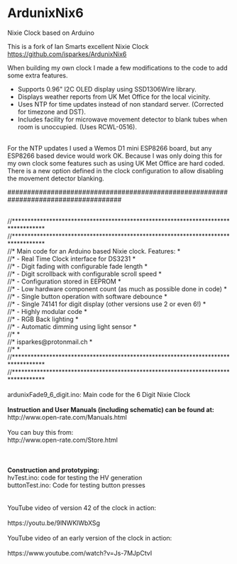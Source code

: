 # ArdunixNix6
Nixie Clock based on Arduino<br>

This is a fork of Ian Smarts excellent Nixie Clock<br>
https://github.com/isparkes/ArdunixNix6<br>

When building my own clock I made a few modifications to the code to add some extra features.<br>
* Supports 0.96" I2C OLED display using SSD1306Wire library.
* Displays weather reports from UK Met Office for the local vicinity.
* Uses NTP for time updates instead of non standard server. (Corrected for timezone and DST).
* Includes facility for microwave movement detector to blank tubes when room is unoccupied. (Uses RCWL-0516).
<br>
For the NTP updates I used a Wemos D1 mini ESP8266 board, but any ESP8266 based device would work OK.
Because I was only doing this for my own clock some features such as using UK Met Office are hard coded.<br>
There is a new option defined in the clock configuration to allow disabling the movement detector blanking.<br>

#####################################################################################<br>

<br>
//**********************************************************************************<br>
//**********************************************************************************<br>
//* Main code for an Arduino based Nixie clock. Features:                          *<br>
//*  - Real Time Clock interface for DS3231                                        *<br>
//*  - Digit fading with configurable fade length                                  *<br>
//*  - Digit scrollback with configurable scroll speed                             *<br>
//*  - Configuration stored in EEPROM                                              *<br>
//*  - Low hardware component count (as much as possible done in code)             *<br>
//*  - Single button operation with software debounce                              *<br>
//*  - Single 74141 for digit display (other versions use 2 or even 6!)            *<br>
//*  - Highly modular code                                                         *<br>
//*  - RGB Back lighting                                                           *<br>
//*  - Automatic dimming using light sensor                                        *<br>
//*                                                                                *<br>
//*  isparkes@protonmail.ch                                                        *<br>
//*                                                                                *<br>
//**********************************************************************************<br>
//**********************************************************************************<br>
<br>
ardunixFade9_6_digit.ino: Main code for the 6 Digit Nixie Clock<br>
<br>
<strong>Instruction and User Manuals (including schematic) can be found at:</strong>
<br>
    http://www.open-rate.com/Manuals.html<br>
<br>
You can buy this from:
<br>
    http://www.open-rate.com/Store.html<br><br>
<br>
<br>
<strong>Construction and prototyping:</strong><br>
hvTest.ino: code for testing the HV generation<br>
buttonTest.ino: Code for testing button presses<br>
<br>
<br>
YouTube video of version 42 of the clock in action:<br>
<br>
https://youtu.be/9lNWKlWbXSg<br>
<br>
YouTube video of an early version of the clock in action:<br>
<br>
    https://www.youtube.com/watch?v=Js-7MJpCtvI<br>
<br>
